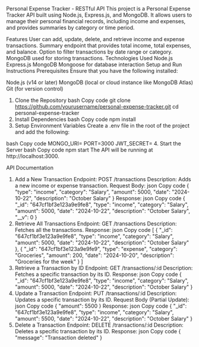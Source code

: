 Personal Expense Tracker - RESTful API
This project is a Personal Expense Tracker API built using Node.js, Express.js, and MongoDB. It allows users to manage their personal financial records, including income and expenses, and provides summaries by category or time period.

Features
User can add, update, delete, and retrieve income and expense transactions.
Summary endpoint that provides total income, total expenses, and balance.
Option to filter transactions by date range or category.
MongoDB used for storing transactions.
Technologies Used
Node.js
Express.js
MongoDB
Mongoose for database interaction
Setup and Run Instructions
Prerequisites
Ensure that you have the following installed:

Node.js (v14 or later)
MongoDB (local or cloud instance like MongoDB Atlas)
Git (for version control)

1. Clone the Repository
   bash
   Copy code
   git clone https://github.com/yourusername/personal-expense-tracker.git
   cd personal-expense-tracker
2. Install Dependencies
   bash
   Copy code
   npm install
3. Setup Environment Variables
   Create a .env file in the root of the project and add the following:

bash
Copy code
MONGO_URI=<your-mongodb-connection-string>
PORT=3000
JWT_SECRET=<your-secret-key> 4. Start the Server
bash
Copy code
npm start
The API will be running at http://localhost:3000.

API Documentation

1. Add a New Transaction
   Endpoint: POST /transactions
   Description: Adds a new income or expense transaction.
   Request Body:
   json
   Copy code
   {
   "type": "income",
   "category": "Salary",
   "amount": 5000,
   "date": "2024-10-22",
   "description": "October Salary"
   }
   Response:
   json
   Copy code
   {
   "\_id": "647cf1bf3e123a9e9fe8",
   "type": "income",
   "category": "Salary",
   "amount": 5000,
   "date": "2024-10-22",
   "description": "October Salary",
   "\_\_v": 0
   }
2. Retrieve All Transactions
   Endpoint: GET /transactions
   Description: Fetches all the transactions.
   Response:
   json
   Copy code
   [
   {
   "_id": "647cf1bf3e123a9e9fe8",
   "type": "income",
   "category": "Salary",
   "amount": 5000,
   "date": "2024-10-22",
   "description": "October Salary"
   },
   {
   "_id": "647cf1bf3e123a9e9fe9",
   "type": "expense",
   "category": "Groceries",
   "amount": 200,
   "date": "2024-10-20",
   "description": "Groceries for the week"
   }
   ]
3. Retrieve a Transaction by ID
   Endpoint: GET /transactions/:id
   Description: Fetches a specific transaction by its ID.
   Response:
   json
   Copy code
   {
   "\_id": "647cf1bf3e123a9e9fe8",
   "type": "income",
   "category": "Salary",
   "amount": 5000,
   "date": "2024-10-22",
   "description": "October Salary"
   }
4. Update a Transaction
   Endpoint: PUT /transactions/:id
   Description: Updates a specific transaction by its ID.
   Request Body (Partial Update):
   json
   Copy code
   {
   "amount": 5500
   }
   Response:
   json
   Copy code
   {
   "\_id": "647cf1bf3e123a9e9fe8",
   "type": "income",
   "category": "Salary",
   "amount": 5500,
   "date": "2024-10-22",
   "description": "October Salary"
   }
5. Delete a Transaction
   Endpoint: DELETE /transactions/:id
   Description: Deletes a specific transaction by its ID.
   Response:
   json
   Copy code
   {
   "message": "Transaction deleted"
   }
